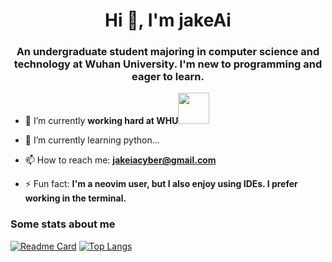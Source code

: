 <h1 align="center">Hi 👋, I'm jakeAi</h1>
<h3 align="center">An undergraduate student majoring in computer science and technology at Wuhan University. I'm new to programming and eager to learn.</h3>

- 🔭 I’m currently **working hard at WHU**<img src="https://media2.giphy.com/media/RbDKaczqWovIugyJmW/giphy.gif?cid=ecf05e47hb12laxld7yum97n4t13k9vbcn4cfgg77hbss6aj&rid=giphy.gif&ct=g" width="50">

- 🌱 I’m currently learning python...

- 📫 How to reach me: **jakeiacyber@gmail.com**

- ⚡ Fun fact: **I'm a neovim user, but I also enjoy using IDEs. I prefer working in the terminal.**


### Some stats about me

[![Readme Card](https://github-readme-stats.vercel.app/api?username=jakeiaCyber&show_icons=true&title_color=6b00b6&icon_color=ff009d&text_color=00ffcd&bg_color=171717)](https://github.com/anuraghazra/github-readme-stats)
[![Top Langs](https://github-readme-stats.vercel.app/api/top-langs/?username=jakeiaCyber&layout=compact&exclude_repo=sumy7.github.io&title_color=6b00b6&icon_color=ff009d&text_color=00ffcd&bg_color=171717)](https://github.com/anuraghazra/github-readme-stats)
<!--START_SECTION:waka-->
<!--END_SECTION:waka-->

